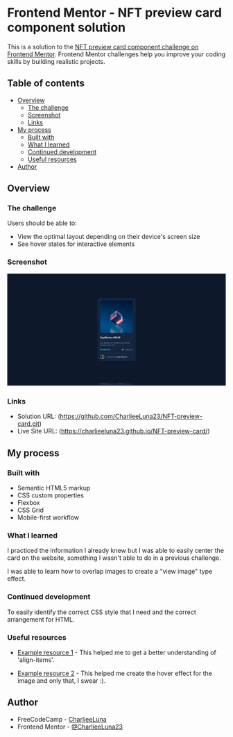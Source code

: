 # Frontend Mentor - NFT preview card component solution

This is a solution to the [NFT preview card component challenge on Frontend Mentor](https://www.frontendmentor.io/challenges/nft-preview-card-component-SbdUL_w0U). Frontend Mentor challenges help you improve your coding skills by building realistic projects. 

## Table of contents

- [Overview](#overview)
  - [The challenge](#the-challenge)
  - [Screenshot](#screenshot)
  - [Links](#links)
- [My process](#my-process)
  - [Built with](#built-with)
  - [What I learned](#what-i-learned)
  - [Continued development](#continued-development)
  - [Useful resources](#useful-resources)
- [Author](#author)

## Overview

### The challenge

Users should be able to:

- View the optimal layout depending on their device's screen size
- See hover states for interactive elements

### Screenshot

![](./screenshot.jpg)

### Links

- Solution URL: (https://github.com/CharlieeLuna23/NFT-preview-card.git)
- Live Site URL: (https://charlieeluna23.github.io/NFT-preview-card/)

## My process

### Built with

- Semantic HTML5 markup
- CSS custom properties
- Flexbox
- CSS Grid
- Mobile-first workflow



### What I learned

I practiced the information I already knew but I was able to easily center the card on the website, something I wasn't able to do in a previous challenge.

I was able to learn how to overlap images to create a "view image" type effect.


### Continued development

To easily identify the correct CSS style that I need and the correct arrangement for HTML.

### Useful resources

- [Example resource 1](https://developer.mozilla.org/es/docs/Web/CSS/align-items) - This helped me to get a better understanding of 'align-items'.

- [Example resource 2](https://www.youtube.com/watch?v=88aBN3N45WA&ab_channel=CodeAgam) - This helped me create the hover effect for the image and only that, I swear :).


## Author

- FreeCodeCamp - [CharlieeLuna](https://www.freecodecamp.org/CharlieeLuna)
- Frontend Mentor - [@CharlieeLuna23](https://www.frontendmentor.io/profile/CharlieeLuna23)
